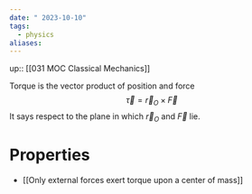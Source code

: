 ```yaml
---
date: " 2023-10-10"
tags:
  - physics
aliases:
---
```

up:: [[031 MOC Classical Mechanics]]

Torque is the vector product of position and force
$$
\vec{\tau} = \vec{r}_O \times \vec{F}
$$
It says respect to the plane in which $\vec{r}_O$ and $\vec{F}$ lie. 

# Properties
- [[Only external forces exert torque upon a center of mass]]
